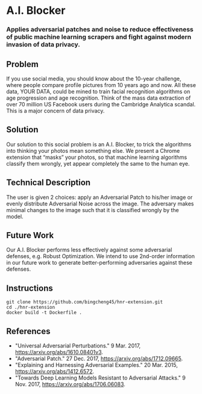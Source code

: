 # A.I. Blocker
### Applies adversarial patches and noise to reduce effectiveness of public machine learning scrapers and fight against modern invasion of data privacy.

## Problem
If you use social media, you should know about the 10-year challenge, where people compare profile pictures from 10 years ago and now. All these data, YOUR DATA, could be mined to train facial recognition algorithms on age progression and age recognition. Think of the mass data extraction of over 70 million US Facebook users during the Cambridge Analytica scandal. This is a major concern of data privacy.

## Solution
Our solution to this social problem is an A.I. Blocker, to trick the algorithms into thinking your photos mean something else. We present a Chrome extension that “masks” your photos, so that machine learning algorithms classify them wrongly, yet appear completely the same to the human eye.

## Technical Description
The user is given 2 choices: apply an Adversarial Patch to his/her image or evenly distribute Adversarial Noise across the image. The adversary makes minimal changes to the image such that it is classified wrongly by the model.

## Future Work
Our A.I. Blocker performs less effectively against some adversarial defenses, e.g. Robust Optimization. We intend to use 2nd-order information in our future work to generate better-performing adversaries against these defenses.

## Instructions
```
git clone https://github.com/bingcheng45/hnr-extension.git
cd ./hnr-extension
docker build -t Dockerfile .
```

## References
* "Universal Adversarial Perturbations." 9 Mar. 2017, https://arxiv.org/abs/1610.08401v3.
* "Adversarial Patch." 27 Dec. 2017, https://arxiv.org/abs/1712.09665.
* "Explaining and Harnessing Adversarial Examples." 20 Mar. 2015, https://arxiv.org/abs/1412.6572.
* "Towards Deep Learning Models Resistant to Adversarial Attacks." 9 Nov. 2017, https://arxiv.org/abs/1706.06083.
